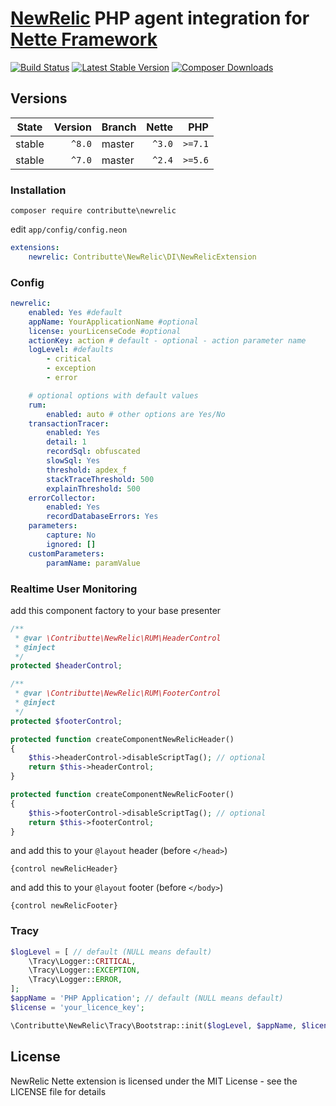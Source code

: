 [NewRelic](http://newrelic.com) PHP agent integration for [Nette Framework](http://nette.org)
=============================================================================================

[![Build Status](https://img.shields.io/travis/Vrtak-CZ/NewRelic-Nette.svg?style=flat-square)](https://travis-ci.org/Vrtak-CZ/NewRelic-Nette)
[![Latest Stable Version](https://img.shields.io/packagist/v/vrtak-cz/newrelic-nette.svg?style=flat-square)](https://packagist.org/packages/vrtak-cz/newrelic-nette)
[![Composer Downloads](https://img.shields.io/packagist/dt/vrtak-cz/newrelic-nette.svg?style=flat-square)](https://packagist.org/packages/vrtak-cz/newrelic-nette)

## Versions

| State  | Version | Branch |  Nette |     PHP |
|--------|--------:|--------|-------:|--------:|
| stable |  `^8.0` | master | `^3.0` | `>=7.1` |
| stable |  `^7.0` | master | `^2.4` | `>=5.6` |

### Installation

```
composer require contributte\newrelic
```

edit `app/config/config.neon`

```yaml
extensions:
    newrelic: Contributte\NewRelic\DI\NewRelicExtension
```

### Config

```yaml
newrelic:
    enabled: Yes #default
    appName: YourApplicationName #optional
    license: yourLicenseCode #optional
    actionKey: action # default - optional - action parameter name
    logLevel: #defaults
        - critical
        - exception
        - error

    # optional options with default values
    rum:
        enabled: auto # other options are Yes/No
    transactionTracer:
        enabled: Yes
        detail: 1
        recordSql: obfuscated
        slowSql: Yes
        threshold: apdex_f
        stackTraceThreshold: 500
        explainThreshold: 500
    errorCollector:
        enabled: Yes
        recordDatabaseErrors: Yes
    parameters:
        capture: No
        ignored: []
    customParameters:
        paramName: paramValue
```

### Realtime User Monitoring

add this component factory to your base presenter

```php
/**
 * @var \Contributte\NewRelic\RUM\HeaderControl
 * @inject
 */
protected $headerControl;

/**
 * @var \Contributte\NewRelic\RUM\FooterControl
 * @inject
 */
protected $footerControl;

protected function createComponentNewRelicHeader()
{
    $this->headerControl->disableScriptTag(); // optional
    return $this->headerControl;
}

protected function createComponentNewRelicFooter()
{
    $this->footerControl->disableScriptTag(); // optional
    return $this->footerControl;
}
```

and add this to your `@layout` header (before `</head>`)

```smarty
{control newRelicHeader}
```

and add this to your `@layout` footer (before `</body>`)

```smarty
{control newRelicFooter}
```

### Tracy

```php
$logLevel = [ // default (NULL means default)
    \Tracy\Logger::CRITICAL,
    \Tracy\Logger::EXCEPTION,
    \Tracy\Logger::ERROR,
];
$appName = 'PHP Application'; // default (NULL means default)
$license = 'your_licence_key';

\Contributte\NewRelic\Tracy\Bootstrap::init($logLevel, $appName, $license); // all parameters are optional
```

License
-------
NewRelic Nette extension is licensed under the MIT License - see the LICENSE file for details

